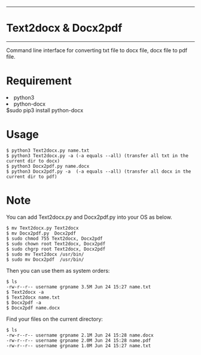 -----------------------
 # Text2docx & Docx2pdf #
-----------------------
Command line interface for converting txt file to docx file, docx file to pdf file.

# Requirement #
<li> python3 </li>
<li> python-docx </li>
$sudo pip3 install python-docx

# Usage #
    $ python3 Text2docx.py name.txt 
    $ python3 Text2docx.py -a (-a equals --all) (transfer all txt in the current dir to docx)
    $ python3 Docx2pdf.py name.docx
    $ python3 Docx2pdf.py -a  (-a equals --all) (transfer all docx in the current dir to pdf)

# Note #
You can add Text2docx.py and Docx2pdf.py into your OS as below. 
	
	$ mv Text2docx.py Text2docx
	$ mv Docx2pdf.py  Docx2pdf 
	$ sudo chmod 755 Text2docx, Docx2pdf
	$ sudo chown root Text2docx, Docx2pdf
	$ sudo chgrp root Text2docx, Docx2pdf
	$ sudo mv Text2docx /usr/bin/
	$ sudo mv Docx2pdf  /usr/bin/

Then you can use them  as system orders: 

	$ ls
	-rw-r--r-- username grpname 3.5M Jun 24 15:27 name.txt
	$ Text2docx -a
	$ Text2docx name.txt 
	$ Docx2pdf -a
	$ Docx2pdf name.docx

Find your files on the current directory:
	
	$ ls
	-rw-r--r-- username grpname 2.1M Jun 24 15:28 name.docx
	-rw-r--r-- username grpname 2.0M Jun 24 15:28 name.pdf
	-rw-r--r-- username grpname 1.0M Jun 24 15:27 name.txt
